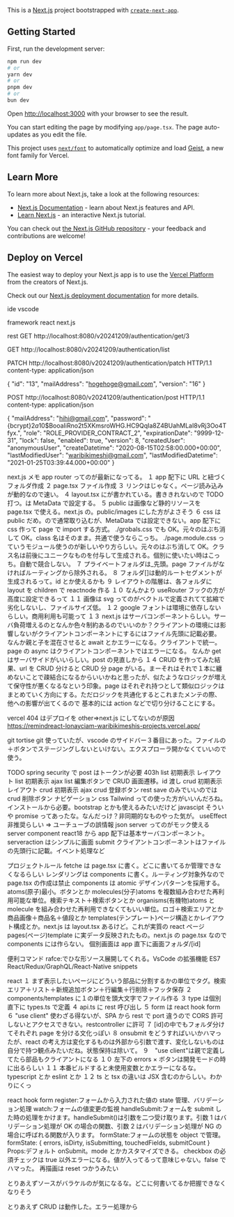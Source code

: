 This is a [Next.js](https://nextjs.org) project bootstrapped with [`create-next-app`](https://nextjs.org/docs/app/api-reference/cli/create-next-app).

## Getting Started

First, run the development server:

```bash
npm run dev
# or
yarn dev
# or
pnpm dev
# or
bun dev
```

Open [http://localhost:3000](http://localhost:3000) with your browser to see the result.

You can start editing the page by modifying `app/page.tsx`. The page auto-updates as you edit the file.

This project uses [`next/font`](https://nextjs.org/docs/app/building-your-application/optimizing/fonts) to automatically optimize and load [Geist](https://vercel.com/font), a new font family for Vercel.

## Learn More

To learn more about Next.js, take a look at the following resources:

- [Next.js Documentation](https://nextjs.org/docs) - learn about Next.js features and API.
- [Learn Next.js](https://nextjs.org/learn) - an interactive Next.js tutorial.

You can check out [the Next.js GitHub repository](https://github.com/vercel/next.js) - your feedback and contributions are welcome!

## Deploy on Vercel

The easiest way to deploy your Next.js app is to use the [Vercel Platform](https://vercel.com/new?utm_medium=default-template&filter=next.js&utm_source=create-next-app&utm_campaign=create-next-app-readme) from the creators of Next.js.

Check out our [Next.js deployment documentation](https://nextjs.org/docs/app/building-your-application/deploying) for more details.

ide
vscode

framework
react
next.js

rest
GET http://localhost:8080/v20241209/authentication/get/3

GET http://localhost:8080/v20241209/authentication/list

PATCH http://localhost:8080/v20241209/authentication/patch HTTP/1.1
content-type: application/json

{
"id": "13",
"mailAddress": "hogehoge@gmail.com",
"version": "16"
}

POST http://localhost:8080/v20241209/authentication/post HTTP/1.1
content-type: application/json

{
"mailAddress": "hihi@gmail.com",
"password": "{bcrypt}$2a$10$BooaIiRno2t5XKmsroWHG.HC9QqIa8Z4BUahMLaI8vRj3Oo4Tfyx.",
"role": "ROLE_PROVIDER_CONTRACT_2",
"expirationDate": "9999-12-31",
"lock": false,
"enabled": true,
"version": 8,
"createdUser": "anonymousUser",
"createDatetime": "2020-08-15T02:58:00.000+00:00",
"lastModifiedUser": "waribikimeshi@gmail.com",
"lastModifiedDatetime": "2021-01-25T03:39:44.000+00:00"
}

next.js メモ
app router ってのが最新になってる。
１ app 配下に URL と紐づくフォルダ作成
２ page.tsx ファイル作成
３ リンクは<a>じゃなく<Link>。ページ読み込みが動的なので速い。
４ layout.tsx に<body>が書かれている。<html lang="ja">書ききれないので TODO 打つ。<HEAD>は MetaData で設定する。
５ public は画像など静的リソースを page.tsx で使える。next.js の<Image>。public/images にした方がよさそう
６ css は public だめ。<HEAD>の<link>で通常取り込むが、MetaData では設定できない。app 配下に css 作って page で import する方式。
./grobals.css でも OK。元々のはぶち消して OK。class 名はそのまま。共通で使うならこっち。
./page.module.css っていうモジュール使うのが新しいやり方らしい。元々のはぶち消して OK。クラス名は前後にユニークなものを付与して生成される。個別に使いたい時はこっち。自動で競合しない。
７ プライベートフォルダは\_先頭。page ファイルがなければルーティングから除外される。
８ フォルダ[]は動的ルートセグメントが生成されるって。id とか使えるかも
９ レイアウトの階層は、各フォルダに layout を children で reactnode 作る
１０ なんか<Link>より useRouter フックの方が高度に設定できるって
１１ 画像は svg ってのがベクトルで定義されてて拡縮で劣化しないし、ファイルサイズ低。
１２ google フォントは環境に依存しないらしい。商用利用も可能って
１３ next.js はサーバコンポーネントらしい。サーバ負荷増えるのとなんか色々制約あるのでいいのか？クライアントの環境には影響しないがクライアントコンポーネントにするにはファイル先頭に記載必要。
なんか親と子を混在させると await とかエラーになる。クライアントで統一。page の async はクライアントコンポーネントではエラーになる。
なんか get はサーバサイドがいいらしい。post の見直しから
１４ CRUD を作ってみた結果、url を CRUD 分けると CRUD 分 page がいる。まーそれはそれで１本に纏めないことで疎結合になるからいいかねと思ったが、似たようなロジックが増えて保守性が悪くなるなという印象。page はそれぞれ持つとして類似ロジックはまとめていく方向にする。ただロジックを共通化するとこれまたメンテの際、他への影響が出てくるので 基本的には action などで切り分けることにする。

vercel
404 はデプロイを other⇒next.js にしてないのが原因
https://remindreact-lonayciam-waribikimeshis-projects.vercel.app/

git
tortise git 使っていたが、vscode のサイドバー３番目にあった。ファイルの＋ボタンでステージングしないといけない。エクスプローラ開かなくていいので使う。

TODO
spring security で post はトークンが必要 403h
list 初期表示 レイアウト
list 初期表示 ajax
list 編集ボタンで CRUD 画面遷移。id 渡し
crud 初期表示 レイアウト
crud 初期表示 ajax
crud 登録ボタン
rest save のみでいいのでは
crud 削除ボタン
ナビゲーション
css Tailwind っての使った方がいいんだろね。インストールから必要。bootstrap とかも使えるみたいだけど
javascipt そういや promise ってあったな。なんだっけ？非同期的なものやった気が。
useEffect 非推奨らしい ⇒ ユーチューブの誤情報
json server ってのがモック使える
server component react18 から app 配下は基本サーバコンポーネント。serveraction はシンプルに画面 submit
クライアントコンポーネントはファイルの先頭行に記載。イベント処理など

プロジェクトルール
fetche は page.tsx に書く。どこに書いてるか管理できなくなるらしい
レンダリングは components に書く。ルーティング対象外なので page.tsx の作成は禁止
components は atomic デザインパターンを採用する。
atoms(原子)最小。ボタンとか
molecules(分子)atoms を複数組み合わせた再利用可能な単位。検索テキスト＋検索ボタンとか
organisms(有機物)atoms と molecule を組み合わせた再利用できなくてもいい単位。ロゴ＋検索エリアとか商品画像＋商品名＋値段とか
templates(テンプレート)ページ構造とかレイアウト構成とか。next.js は layout.tsx あるけど。これが実質の react ページ
pages(ページ)template に実データ反映されたもの。next.js の page.tsx なので components には作らない。
個別画面は app 直下に画面フォルダ/[id]

便利コマンド
rafce:でひな形ソース展開してくれる。VsCode の拡張機能 ES7 React/Redux/GraphQL/React-Native snippets

react
１ まず表示したいページにどういう部品に分割するかの単位でタグ。検索エリア＋リスト＋新規追加ボタン＋行編集＋行削除＋フッタ保存
２ components/templates に１の単位を頭大文字でファイル作る
３ type は個別直下に types.ts で定義
４ api.ts に rest 呼び出し
５ form は react hook form
６ "use client" 使わざる得ないが、SPA から rest で port 違うので CORS 許可しないとアクセスできない。restcontroller に許可
７ [id]の中でもフォルダ分けてそれぞれ page を分ける文化っぽい
８ onsubmit をどうすればいいかハマったが、react の考え方は変化するものは外部から引数で渡す、変化しないものは自分で持つ観点みたいだね。状態保持は除いて。
９　"use client"は親で定義してたら部品もクライアントになる
１０ 左下の errors × ボタンは開発モードの時に出るらしい
１１ 本番ビルドすると未使用変数とかエラーになるな。typescript とか eslint とか
１２ ts と tsx の違いは JSX 含むのからしい。わかりにくっ

react hook form
register:フォームから入力された値の state 管理、バリデーション処理
watch:フォームの値変更の監視
handleSubmit:フォームを submit した時の処理をかけます。handleSubmit()は引数を二つ受け取ります。引数 1 はバリデーション処理が OK の場合の関数、引数 2 はバリデーション処理が NG の場合に呼ばれる関数が入ります。
formState:フォームの状態を object で管理。formState: { errors, isDirty, isSubmitting, touchedFields, submitCount }
Props:デフォルト onSubmit。mode とかカスタマイズできる。
checkbox の必須チェックは true 以外エラーになる。値が入ってるって意味じゃない。false でハマった。
再描画は reset つかうみたい

とりあえずソースがバラケルのが気になるな。どこに何書いてるか把握できなくなりそう

とりあえず CRUD は動作した。エラー処理から
